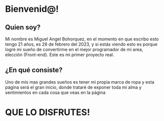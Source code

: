 <h1> Bienvenid@! </h1>
<h2> Quien soy? </h2>
Mi nombre es Miguel Angel Bohorquez, en el momento en que escribo esto tengo 21 años, es 26 de febrero del 2023, y si estás viendo esto es porque logré mi sueño de convertirme en el mejor programador de mi area, elección (Front-end). Este es mi primer proyecto real.

<h2> ¿En qué consiste? </h2>
Uno de mis mas grandes sueños es tener mi propia marca de ropa y esta página será el gran inicio, donde trataré de exponer toda mi alma y sentimientos en cada cosa que veas en la página

<h1> QUE LO DISFRUTES! </h1>
